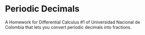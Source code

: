 # Periodic Decimals

A Homework for Differential Calculus #1 of Universidad Nacional de Colombia that lets you convert periodic decimals into fractions.
